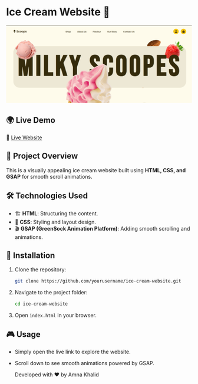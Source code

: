 # Ice Cream Website 🍦

![Ice Cream Website](https://github.com/amnakhalid625/IceCream-web/blob/main/Screenshot%202025-03-20%20195337.png?raw=true)

## 🌍 Live Demo
🔗 [Live Website](https://ice-cream-web-mu.vercel.app/)

## 📌 Project Overview
This is a visually appealing ice cream website built using **HTML, CSS, and GSAP** for smooth scroll animations.

## 🛠️ Technologies Used
- 🏗 **HTML**: Structuring the content.
- 🎨 **CSS**: Styling and layout design.
- 🎬 **GSAP (GreenSock Animation Platform)**: Adding smooth scrolling and animations.

## 🚀 Installation
1. Clone the repository:
   ```sh
   git clone https://github.com/yourusername/ice-cream-website.git
   ```
2. Navigate to the project folder:
   ```sh
   cd ice-cream-website
   ```
3. Open `index.html` in your browser.

## 🎮 Usage
- Simply open the live link to explore the website.
- Scroll down to see smooth animations powered by GSAP.

  Developed with ❤️ by Amna Khalid

